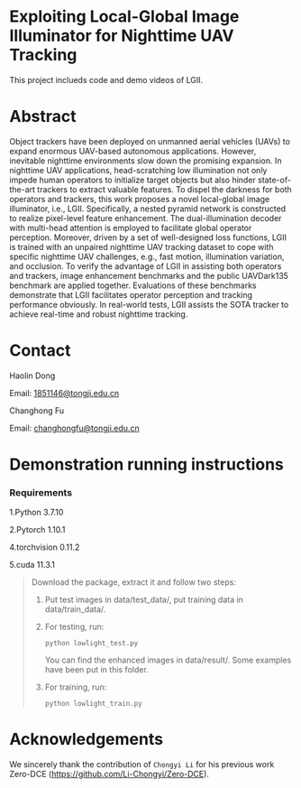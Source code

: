 # Exploiting Local-Global Image Illuminator for Nighttime UAV Tracking

This project inclueds code and demo videos of LGII.

# Abstract 
Object trackers have been deployed on unmanned aerial vehicles (UAVs) to expand enormous UAV-based autonomous applications. However, inevitable nighttime environments
slow down the promising expansion. In nighttime UAV applications, head-scratching low illumination not only impede human operators to initialize target objects but also hinder state-of-the-art trackers to extract valuable features. To dispel the darkness for both operators and trackers, this work proposes a novel local-global image illuminator, i.e., LGII. Specifically, a nested pyramid network is constructed to realize pixel-level feature enhancement. The dual-illumination decoder with multi-head attention is employed to facilitate global operator perception. Moreover, driven by a set of well-designed loss functions, LGII is trained with an unpaired nighttime UAV tracking dataset to cope with specific nighttime UAV challenges, e.g., fast motion, illumination variation, and occlusion. To verify the advantage of LGII in assisting both operators and trackers, image enhancement benchmarks and the public UAVDark135 benchmark are applied together. Evaluations of these benchmarks demonstrate that LGII facilitates operator perception and tracking performance obviously. In real-world tests, LGII assists the SOTA tracker to achieve real-time and robust nighttime tracking.


# Contact 
Haolin Dong

Email: 1851146@tongji.edu.cn

Changhong Fu

Email: changhongfu@tongji.edu.cn

# Demonstration running instructions

### Requirements

1.Python 3.7.10

2.Pytorch 1.10.1

4.torchvision 0.11.2

5.cuda 11.3.1

>Download the package, extract it and follow two steps:
>
>1. Put test images in data/test_data/, put training data in data/train_data/.
>
>2. For testing, run:
>
>     ```
>     python lowlight_test.py
>     ```
>     You can find the enhanced images in data/result/. Some examples have been put in this folder.
>   
>3. For training, run:
>
>     ```
>     python lowlight_train.py
>     ```



# Acknowledgements

We sincerely thank the contribution of `Chongyi Li` for his previous work Zero-DCE (https://github.com/Li-Chongyi/Zero-DCE).
